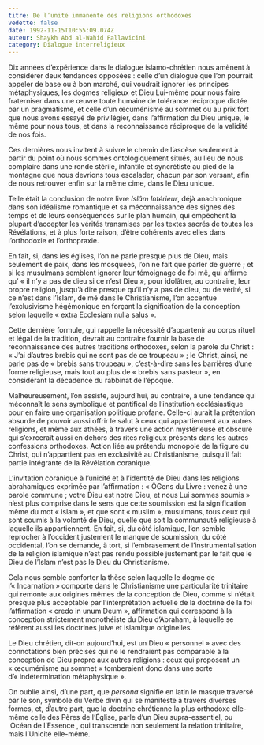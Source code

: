 ```yaml
---
titre: De l’unité immanente des religions orthodoxes
vedette: false
date: 1992-11-15T10:55:09.074Z
auteur: Shaykh Abd al-Wahid Pallavicini
category: Dialogue interreligieux
---
```

Dix années d’expérience dans le dialogue islamo-chrétien nous amènent à considérer deux tendances opposées&nbsp;: celle d’un dialogue que l’on pourrait appeler de base ou à bon marché, qui voudrait ignorer les principes métaphysiques, les dogmes religieux et Dieu Lui-m&ecirc;me pour nous faire fraterniser dans une œuvre toute humaine de tolérance réciproque dictée par un pragmatisme, et celle d’un œcuménisme au sommet ou au prix fort que nous avons essayé de privilégier, dans l’affirmation du Dieu unique, le m&ecirc;me pour nous tous, et dans la reconnaissance réciproque de la validité de nos fois.

Ces dernières nous invitent à suivre le chemin de l’ascèse seulement à partir du point où nous sommes ontologiquement situés, au lieu de nous complaire dans une ronde stérile, infantile et syncrétiste au pied de la montagne que nous devrions tous escalader, chacun par son versant, afin de nous retrouver enfin sur la m&ecirc;me cime, dans le Dieu unique.

Telle était la conclusion de notre livre *Isl&acirc;m Intérieur*, déjà anachronique dans son idéalisme romantique et sa méconnaissance des signes des temps et de leurs conséquences sur le plan humain, qui emp&ecirc;chent la plupart d’accepter les vérités transmises par les textes sacrés de toutes les Révélations, et à plus forte raison, d’&ecirc;tre cohérents avec elles dans l’orthodoxie et l’orthopraxie.

En fait, si, dans les églises, l’on ne parle presque plus de Dieu, mais seulement de paix, dans les mosquées, l’on ne fait que parler de guerre&nbsp;; et si les musulmans semblent ignorer leur témoignage de foi m&ecirc;, qui affirme qu’&nbsp;«&nbsp;il n’y a pas de dieu si ce n’est Dieu&nbsp;», pour idol&acirc;trer, au contraire, leur propre religion, jusqu’à dire presque qu’il n’y a pas de dieu, ou de vérité, si ce n’est dans l’Islam, de m&ecirc; dans le Christianisme, l’on accentue l’exclusivisme hégémonique en forçant la signification de la conception selon laquelle «&nbsp;extra Ecclesiam nulla salus&nbsp;».

Cette dernière formule, qui rappelle la nécessité d’appartenir au corps rituel et légal de la tradition, devrait au contraire fournir la base de reconnaissance des autres traditions orthodoxes, selon la parole du Christ&nbsp;: «&nbsp;J’ai d’autres brebis qui ne sont pas de ce troupeau&nbsp;»&nbsp;; le Christ, ainsi, ne parle pas de «&nbsp;brebis sans troupeau&nbsp;», c’est-à-dire sans les barrières d’une forme religieuse, mais tout au plus de «&nbsp;brebis sans pasteur&nbsp;», en considérant la décadence du rabbinat de l’époque.

Malheureusement, l’on assiste, aujourd’hui, au contraire, à une tendance qui méconna&icirc;t le sens symbolique et pontifical de l’institution ecclésiastique pour en faire une organisation politique profane. Celle-ci aurait la prétention absurde de pouvoir aussi offrir le salut à ceux qui appartiennent aux autres religions, et m&ecirc;me aux athées, à travers une action mystérieuse et obscure qui s’exrcera&icirc;t aussi en dehors des rites religieux présents dans les autres confessions orthodoxes. Action liée au prétendu monopole de la figure du Christ, qui n’appartient pas en exclusivité au Christianisme, puisqu’il fait partie intégrante de la Révélation coranique.

L’invitation coranique à l’unicité et à l’identité de Dieu dans les religions abrahamiques exprimée par l’affirmation&nbsp;: «&nbsp;&Ocirc;Gens du Livre&nbsp;: venez à une parole commune&nbsp;; votre Dieu est notre Dieu, et nous Lui sommes soumis&nbsp;» n’est plus comprise dans le sens que cette soumission est la signification m&ecirc;me du mot «&nbsp;islam&nbsp;», et que sont «&nbsp;muslim&nbsp;», musulmans, tous ceux qui sont soumis à la volonté de Dieu, quelle que soit la communauté religieuse à laquelle ils appartiennent. En fait, si, du c&ocirc;té islamique, l’on semble reprocher à l’occident justement le manque de soumission, du c&ocirc;té occidental, l’on se demande, à tort, si l’embrasement de l’instrumentalisation de la religion islamique n’est pas rendu possible justement par le fait que le Dieu de l’Islam n’est pas le Dieu du Christianisme.

Cela nous semble conforter la thèse selon laquelle le dogme de l’«&nbsp;Incarnation&nbsp;» comporte dans le Christianisme une particularité trinitaire qui remonte aux origines m&ecirc;mes de la conception de Dieu, comme si n’était presque plus acceptable par l’interprétation actuelle de la doctrine de la foi l’affirmation «&nbsp;credo in unum Deum&nbsp;», affirmation qui correspond à la conception strictement monothéiste du Dieu d’Abraham, à laquelle se réfèrent aussi les doctrines juive et islamique originelles.

Le Dieu chrétien, dit-on aujourd’hui, est un Dieu «&nbsp;personnel&nbsp;» avec des connotations bien précises qui ne le rendraient pas comparable à la conception de Dieu propre aux autres religions&nbsp;: ceux qui proposent un «&nbsp;œcuménisme au sommet&nbsp;» tomberaient donc dans une sorte d’«&nbsp;indétermination métaphysique&nbsp;».

On oublie ainsi, d’une part, que *persona* signifie en latin le masque traversé par le son, symbole du Verbe divin qui se manifeste à travers diverses formes, et, d’autre part, que la doctrine chrétienne la plus orthodoxe elle-m&ecirc;me celle des Pères de l’Église, parle d’un Dieu supra-essentiel, ou &nbsp;Océan de l’Essence&nbsp;, qui transcende non seulement la relation trinitaire, mais l’Unicité elle-m&ecirc;me.